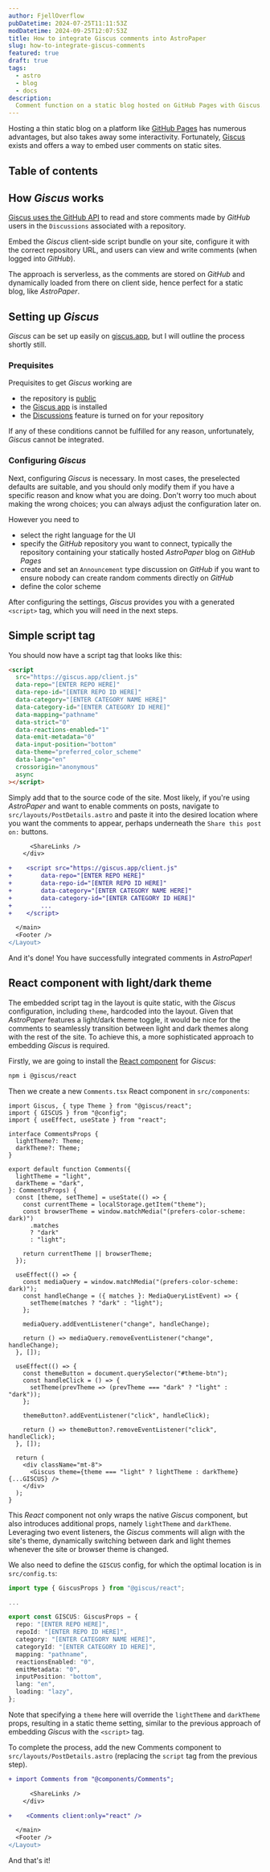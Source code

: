 ```yaml
---
author: FjellOverflow
pubDatetime: 2024-07-25T11:11:53Z
modDatetime: 2024-09-25T12:07:53Z
title: How to integrate Giscus comments into AstroPaper
slug: how-to-integrate-giscus-comments
featured: true
draft: true
tags:
  - astro
  - blog
  - docs
description:
  Comment function on a static blog hosted on GitHub Pages with Giscus.
---
```


Hosting a thin static blog on a platform like
[GitHub Pages](https://docs.github.com/en/pages/getting-started-with-github-pages/creating-a-github-pages-site)
has numerous advantages, but also takes away some interactivity. Fortunately,
[Giscus](https://giscus.app/) exists and offers a way to embed user comments on
static sites.

## Table of contents

## How _Giscus_ works

[Giscus uses the GitHub API](https://github.com/giscus/giscus?tab=readme-ov-file#how-it-works)
to read and store comments made by _GitHub_ users in the `Discussions`
associated with a repository.

Embed the _Giscus_ client-side script bundle on your site, configure it with the
correct repository URL, and users can view and write comments (when logged into
_GitHub_).

The approach is serverless, as the comments are stored on _GitHub_ and
dynamically loaded from there on client side, hence perfect for a static blog,
like _AstroPaper_.

## Setting up _Giscus_

_Giscus_ can be set up easily on [giscus.app](https://giscus.app/), but I will
outline the process shortly still.

### Prequisites

Prequisites to get _Giscus_ working are

- the repository is
  [public](https://docs.github.com/en/repositories/managing-your-repositorys-settings-and-features/managing-repository-settings/setting-repository-visibility#making-a-repository-public)
- the [Giscus app](https://github.com/apps/giscus) is installed
- the
  [Discussions](https://docs.github.com/en/github/administering-a-repository/managing-repository-settings/enabling-or-disabling-github-discussions-for-a-repository)
  feature is turned on for your repository

If any of these conditions cannot be fulfilled for any reason, unfortunately,
_Giscus_ cannot be integrated.

### Configuring _Giscus_

Next, configuring _Giscus_ is necessary. In most cases, the preselected defaults
are suitable, and you should only modify them if you have a specific reason and
know what you are doing. Don't worry too much about making the wrong choices;
you can always adjust the configuration later on.

However you need to

- select the right language for the UI
- specify the _GitHub_ repository you want to connect, typically the repository
  containing your statically hosted _AstroPaper_ blog on _GitHub Pages_
- create and set an `Announcement` type discussion on _GitHub_ if you want to
  ensure nobody can create random comments directly on _GitHub_
- define the color scheme

After configuring the settings, _Giscus_ provides you with a generated
`<script>` tag, which you will need in the next steps.

## Simple script tag

You should now have a script tag that looks like this:

```html
<script
  src="https://giscus.app/client.js"
  data-repo="[ENTER REPO HERE]"
  data-repo-id="[ENTER REPO ID HERE]"
  data-category="[ENTER CATEGORY NAME HERE]"
  data-category-id="[ENTER CATEGORY ID HERE]"
  data-mapping="pathname"
  data-strict="0"
  data-reactions-enabled="1"
  data-emit-metadata="0"
  data-input-position="bottom"
  data-theme="preferred_color_scheme"
  data-lang="en"
  crossorigin="anonymous"
  async
></script>
```

Simply add that to the source code of the site. Most likely, if you're using
_AstroPaper_ and want to enable comments on posts, navigate to
`src/layouts/PostDetails.astro` and paste it into the desired location where you
want the comments to appear, perhaps underneath the `Share this post on:`
buttons.

```diff
      <ShareLinks />
    </div>

+    <script src="https://giscus.app/client.js"
+        data-repo="[ENTER REPO HERE]"
+        data-repo-id="[ENTER REPO ID HERE]"
+        data-category="[ENTER CATEGORY NAME HERE]"
+        data-category-id="[ENTER CATEGORY ID HERE]"
+        ...
+    </script>

  </main>
  <Footer />
</Layout>
```

And it's done! You have successfully integrated comments in _AstroPaper_!

## React component with light/dark theme

The embedded script tag in the layout is quite static, with the _Giscus_
configuration, including `theme`, hardcoded into the layout. Given that
_AstroPaper_ features a light/dark theme toggle, it would be nice for the
comments to seamlessly transition between light and dark themes along with the
rest of the site. To achieve this, a more sophisticated approach to embedding
_Giscus_ is required.

Firstly, we are going to install the
[React component](https://www.npmjs.com/package/@giscus/react) for _Giscus_:

```bash
npm i @giscus/react
```

Then we create a new `Comments.tsx` React component in `src/components`:

```tsx
import Giscus, { type Theme } from "@giscus/react";
import { GISCUS } from "@config";
import { useEffect, useState } from "react";

interface CommentsProps {
  lightTheme?: Theme;
  darkTheme?: Theme;
}

export default function Comments({
  lightTheme = "light",
  darkTheme = "dark",
}: CommentsProps) {
  const [theme, setTheme] = useState(() => {
    const currentTheme = localStorage.getItem("theme");
    const browserTheme = window.matchMedia("(prefers-color-scheme: dark)")
      .matches
      ? "dark"
      : "light";

    return currentTheme || browserTheme;
  });

  useEffect(() => {
    const mediaQuery = window.matchMedia("(prefers-color-scheme: dark)");
    const handleChange = ({ matches }: MediaQueryListEvent) => {
      setTheme(matches ? "dark" : "light");
    };

    mediaQuery.addEventListener("change", handleChange);

    return () => mediaQuery.removeEventListener("change", handleChange);
  }, []);

  useEffect(() => {
    const themeButton = document.querySelector("#theme-btn");
    const handleClick = () => {
      setTheme(prevTheme => (prevTheme === "dark" ? "light" : "dark"));
    };

    themeButton?.addEventListener("click", handleClick);

    return () => themeButton?.removeEventListener("click", handleClick);
  }, []);

  return (
    <div className="mt-8">
      <Giscus theme={theme === "light" ? lightTheme : darkTheme} {...GISCUS} />
    </div>
  );
}
```

This _React_ component not only wraps the native _Giscus_ component, but also
introduces additional props, namely `lightTheme` and `darkTheme`. Leveraging two
event listeners, the _Giscus_ comments will align with the site's theme,
dynamically switching between dark and light themes whenever the site or browser
theme is changed.

We also need to define the `GISCUS` config, for which the optimal location is in
`src/config.ts`:

```ts
import type { GiscusProps } from "@giscus/react";

...

export const GISCUS: GiscusProps = {
  repo: "[ENTER REPO HERE]",
  repoId: "[ENTER REPO ID HERE]",
  category: "[ENTER CATEGORY NAME HERE]",
  categoryId: "[ENTER CATEGORY ID HERE]",
  mapping: "pathname",
  reactionsEnabled: "0",
  emitMetadata: "0",
  inputPosition: "bottom",
  lang: "en",
  loading: "lazy",
};
```

Note that specifying a `theme` here will override the `lightTheme` and
`darkTheme` props, resulting in a static theme setting, similar to the previous
approach of embedding _Giscus_ with the `<script>` tag.

To complete the process, add the new Comments component to
`src/layouts/PostDetails.astro` (replacing the `script` tag from the previous
step).

```diff
+ import Comments from "@components/Comments";

      <ShareLinks />
    </div>

+    <Comments client:only="react" />

  </main>
  <Footer />
</Layout>
```

And that's it!

